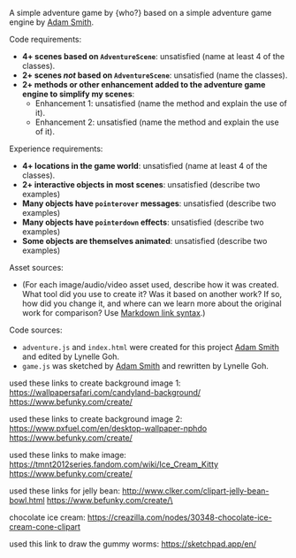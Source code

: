 A simple adventure game by {who?} based on a simple adventure game engine by [Adam Smith](https://github.com/rndmcnlly).

Code requirements:
- **4+ scenes based on `AdventureScene`**: unsatisfied (name at least 4 of the classes).
- **2+ scenes *not* based on `AdventureScene`**: unsatisfied (name the classes).
- **2+ methods or other enhancement added to the adventure game engine to simplify my scenes**:
    - Enhancement 1: unsatisfied (name the method and explain the use of it).
    - Enhancement 2: unsatisfied (name the method and explain the use of it).

Experience requirements:
- **4+ locations in the game world**: unsatisfied (name at least 4 of the classes).
- **2+ interactive objects in most scenes**: unsatisfied (describe two examples)
- **Many objects have `pointerover` messages**: unsatisfied (describe two examples)
- **Many objects have `pointerdown` effects**: unsatisfied (describe two examples)
- **Some objects are themselves animated**: unsatisfied (describe two examples)

Asset sources:
- (For each image/audio/video asset used, describe how it was created. What tool did you use to create it? Was it based on another work? If so, how did you change it, and where can we learn more about the original work for comparison? Use [Markdown link syntax](https://docs.github.com/en/get-started/writing-on-github/getting-started-with-writing-and-formatting-on-github/basic-writing-and-formatting-syntax#links).)

Code sources:
- `adventure.js` and `index.html` were created for this project [Adam Smith](https://github.com/rndmcnlly) and edited by Lynelle Goh.
- `game.js` was sketched by [Adam Smith](https://github.com/rndmcnlly) and rewritten by Lynelle Goh.

used these links to create background image 1:
https://wallpapersafari.com/candyland-background/
https://www.befunky.com/create/

used these links to create background image 2:
https://www.pxfuel.com/en/desktop-wallpaper-nphdo
https://www.befunky.com/create/

used these links to make image:
https://tmnt2012series.fandom.com/wiki/Ice_Cream_Kitty
https://www.befunky.com/create/

used these links for jelly bean:
http://www.clker.com/clipart-jelly-bean-bowl.html
https://www.befunky.com/create/\

chocolate ice cream:
https://creazilla.com/nodes/30348-chocolate-ice-cream-cone-clipart


used this link to draw the gummy worms:
https://sketchpad.app/en/